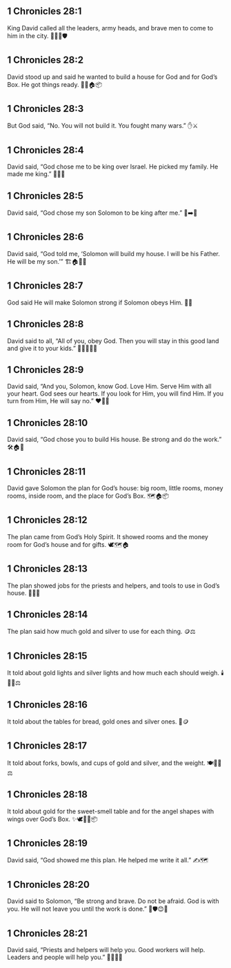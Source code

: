 ## 1 Chronicles 28:1
King David called all the leaders, army heads, and brave men to come to him in the city. 🏰📣👑🛡️
## 1 Chronicles 28:2
David stood up and said he wanted to build a house for God and for God’s Box. He got things ready. 🧍‍♂️🏠📦
## 1 Chronicles 28:3
But God said, “No. You will not build it. You fought many wars.” ✋⚔️
## 1 Chronicles 28:4
David said, “God chose me to be king over Israel. He picked my family. He made me king.” 👑🇮🇱
## 1 Chronicles 28:5
David said, “God chose my son Solomon to be king after me.” 👑➡️👑
## 1 Chronicles 28:6
David said, “God told me, ‘Solomon will build my house. I will be his Father. He will be my son.’” 🏗️🏠👨‍👦
## 1 Chronicles 28:7
God said He will make Solomon strong if Solomon obeys Him. 💪✅
## 1 Chronicles 28:8
David said to all, “All of you, obey God. Then you will stay in this good land and give it to your kids.” 🌳🏡👨‍👩‍👧
## 1 Chronicles 28:9
David said, “And you, Solomon, know God. Love Him. Serve Him with all your heart. God sees our hearts. If you look for Him, you will find Him. If you turn from Him, He will say no.” ❤️🙏👀
## 1 Chronicles 28:10
David said, “God chose you to build His house. Be strong and do the work.” 🛠️🏠💪
## 1 Chronicles 28:11
David gave Solomon the plan for God’s house: big room, little rooms, money rooms, inside room, and the place for God’s Box. 🗺️🏠📦
## 1 Chronicles 28:12
The plan came from God’s Holy Spirit. It showed rooms and the money room for God’s house and for gifts. 🕊️🗺️🏠
## 1 Chronicles 28:13
The plan showed jobs for the priests and helpers, and tools to use in God’s house. 👨‍⚖️🧰
## 1 Chronicles 28:14
The plan said how much gold and silver to use for each thing. 🪙⚖️
## 1 Chronicles 28:15
It told about gold lights and silver lights and how much each should weigh. 🕯️🥇🥈⚖️
## 1 Chronicles 28:16
It told about the tables for bread, gold ones and silver ones. 🍞🪙
## 1 Chronicles 28:17
It told about forks, bowls, and cups of gold and silver, and the weight. 🍽️🥣🥤⚖️
## 1 Chronicles 28:18
It told about gold for the sweet-smell table and for the angel shapes with wings over God’s Box. ✨🕊️👼🪽📦
## 1 Chronicles 28:19
David said, “God showed me this plan. He helped me write it all.” ✍️🗺️
## 1 Chronicles 28:20
David said to Solomon, “Be strong and brave. Do not be afraid. God is with you. He will not leave you until the work is done.” 💪🛡️😊🙏
## 1 Chronicles 28:21
David said, “Priests and helpers will help you. Good workers will help. Leaders and people will help you.” 👷‍♂️🤝👥
